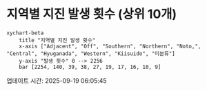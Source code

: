 # 지역별 지진 발생 횟수 (상위 10개)

```mermaid
xychart-beta
    title "지역별 지진 발생 횟수"
    x-axis ["Adjacent", "Off", "Southern", "Northern", "Noto,", "Central", "Hyuganada", "Western", "Kiisuido", "미분류"]
    y-axis "발생 횟수" 0 --> 2256
    bar [2254, 140, 39, 38, 27, 19, 17, 16, 10, 9]
```

업데이트 시간: 2025-09-19 06:05:45
